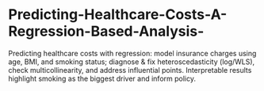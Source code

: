 # Predicting-Healthcare-Costs-A-Regression-Based-Analysis-
Predicting healthcare costs with regression: model insurance charges using age, BMI, and smoking status; diagnose &amp; fix heteroscedasticity (log/WLS), check multicollinearity, and address influential points. Interpretable results highlight smoking as the biggest driver and inform policy. 
